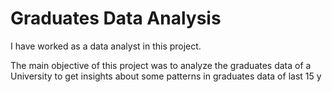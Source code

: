 # Graduates Data Analysis
I have worked as a data analyst in this project.

The main objective of this project was to analyze the graduates data of a University to get insights about some patterns in graduates data of last 15 y
